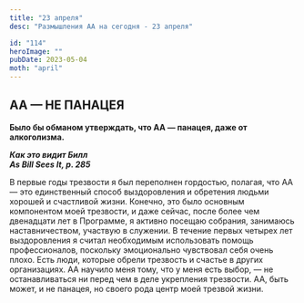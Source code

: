 ```yaml
---
title: "23 апреля"
desc: "Размышления АА на сегодня - 23 апреля"

id: "114"
heroImage: ""
pubDate: 2023-05-04
moth: "april"
---
```


## АА — НЕ ПАНАЦЕЯ

**Было бы обманом утверждать, что АА — панацея, даже от алкоголизма.**

**_Как это видит Билл  
As Bill Sees It, p. 285_**

В первые годы трезвости я был переполнен гордостью, полагая, что АА — это
единственный способ выздоровления и обретения людьми хорошей и счастливой
жизни. Конечно, это было основным компонентом моей трезвости, и даже сейчас,
после более чем двенадцати лет в Программе, я активно посещаю собрания,
занимаюсь наставничеством, участвую в служении. В течение первых четырех лет
выздоровления я считал необходимым использовать помощь профессионалов,
поскольку эмоционально чувствовал себя очень плохо. Есть люди, которые обрели
трезвость и счастье в других организациях. АА научило меня тому, что у меня
есть выбор, — не останавливаться ни перед чем в деле укрепления трезвости. АА,
быть может, и не панацея, но своего рода центр моей трезвой жизни.
